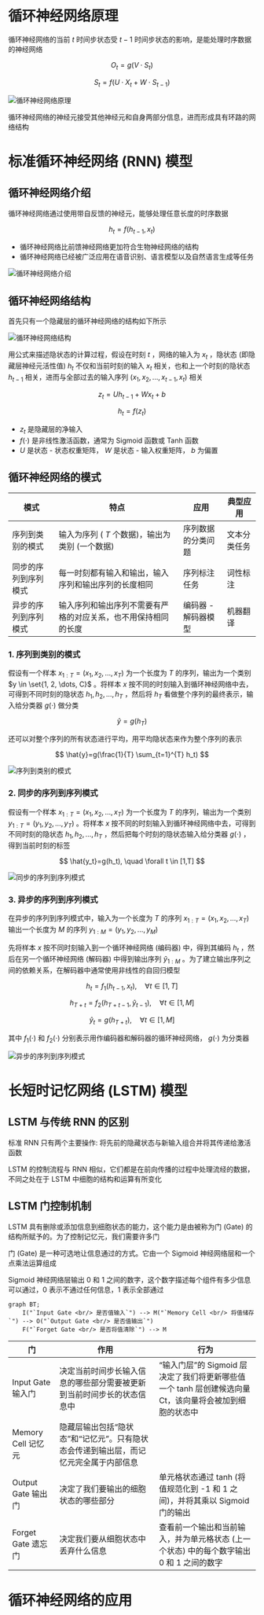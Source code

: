 # 循环神经网络原理

循环神经网络的当前 $t$ 时间步状态受 $t-1$ 时间步状态的影响，是能处理时序数据的神经网络

$$
O_t=g(V \cdot S_t)
$$

$$
S_t=f(U \cdot X_t + W \cdot S_{t-1})
$$

![循环神经网络原理](./image/循环神经网络原理.png)

循环神经网络的神经元接受其他神经元和自身两部分信息，进而形成具有环路的网络结构

# 标准循环神经网络 (RNN) 模型

## 循环神经网络介绍

循环神经网络通过使用带自反馈的神经元，能够处理任意长度的时序数据

$$
h_t=f(h_{t-1},x_t)
$$

- 循环神经网络比前馈神经网络更加符合生物神经网络的结构
- 循环神经网络已经被广泛应用在语音识别、语言模型以及自然语言生成等任务

![循环神经网络介绍](./image/循环神经网络介绍.png)

## 循环神经网络结构

首先只有一个隐藏层的循环神经网络的结构如下所示

![循环神经网络结构](./image/循环神经网络结构.png)

用公式来描述隐状态的计算过程，假设在时刻 $t$ ，网络的输入为 $x_t$ ，隐状态 (即隐藏层神经元活性值) $h_t$ 不仅和当前时刻的输入 $x_t$ 相关，也和上一个时刻的隐状态 $h_{t-1}$ 相关，进而与全部过去的输入序列 $(x_1, x_2, \dots, x_{t−1}, x_t)$ 相关

$$
z_t=Uh_{t-1}+Wx_t+b
$$

$$
h_t=f(z_t)
$$

- $z_t$ 是隐藏层的净输入
- $f(\cdot)$ 是非线性激活函数，通常为 Sigmoid 函数或 Tanh 函数
- $U$ 是状态 - 状态权重矩阵， $W$ 是状态 - 输入权重矩阵， $b$ 为偏置

## 循环神经网络的模式

| 模式                 | 特点                                                           | 应用                | 典型应用     |
| -------------------- | -------------------------------------------------------------- | ------------------- | ------------ |
| 序列到类别的模式     | 输入为序列 ( $T$ 个数据)，输出为类别 (一个数据)                | 序列数据的分类问题  | 文本分类任务 |
| 同步的序列到序列模式 | 每一时刻都有输入和输出，输入序列和输出序列的长度相同           | 序列标注任务        | 词性标注     |
| 异步的序列到序列模式 | 输入序列和输出序列不需要有严格的对应关系，也不用保持相同的长度 | 编码器 - 解码器模型 | 机器翻译     |

### 1. 序列到类别的模式

假设有一个样本 $x_{1:T} = (x_1, x_2, \dots, x_T)$  为一个长度为 $T$ 的序列，输出为一个类别 $y \in \set{1, 2, \dots, C}$ 。将样本 $x$ 按不同的时刻输入到循环神经网络中去，可得到不同时刻的隐状态 $h_1, h_2, \dots, h_T$ ，然后将 $h_T$ 看做整个序列的最终表示，输入给分类器 $g(\cdot)$ 做分类

$$
\hat{y}=g(h_T)
$$

还可以对整个序列的所有状态进行平均，用平均隐状态来作为整个序列的表示

$$
\hat{y}=g(\frac{1}{T} \sum_{t=1}^{T} h_t)
$$

![序列到类别的模式](./image/序列到类别的模式.png)

### 2. 同步的序列到序列模式

假设有一个样本 $x_{1:T} = (x_1, x_2, \dots, x_T)$  为一个长度为 $T$ 的序列，输出为一个类别 $y_{1:T} = (y_1, y_2, \dots, y_T)$ 。将样本 $x$ 按不同的时刻输入到循环神经网络中去，可得到不同时刻的隐状态 $h_1, h_2, \dots, h_T$ ，然后把每个时刻的隐状态输入给分类器 $g(\cdot)$ ，得到当前时刻的标签

$$
\hat{y_t}=g(h_t), \quad \forall t \in [1,T]
$$

![同步的序列到序列模式](./image/同步的序列到序列模式.png)

### 3. 异步的序列到序列模式

在异步的序列到序列模式中，输入为一个长度为 $T$ 的序列 $x_{1:T} = (x_1, x_2, \dots, x_T)$
输出一个长度为 $M$ 的序列 $y_{1:M} = (y_1, y_2, \dots, y_M)$

先将样本 $x$ 按不同时刻输入到一个循环神经网络 (编码器) 中，得到其编码 $h_t$ ，然后在另一个循环神经网络 (解码器) 中得到输出序列 $\hat{y}_{1:M}$ 。为了建立输出序列之间的依赖关系，在解码器中通常使用非线性的自回归模型

$$
h_t = f_1(h_{t-1}, x_t), \quad \forall t \in [1, T]
$$

$$
h_{T+t} = f_2(h_{T+t-1}, \hat{y}_{t-1}), \quad \forall t \in [1, M]
$$

$$
\hat{y}_t = g(h_{T+t}), \quad \forall t \in [1, M]
$$

其中 $f_1(\cdot)$ 和 $f_2(\cdot)$ 分别表示用作编码器和解码器的循环神经网络， $g(\cdot)$ 为分类器

![异步的序列到序列模式](./image/异步的序列到序列模式.png)

# 长短时记忆网络 (LSTM) 模型

## LSTM 与传统 RNN 的区别

标准 RNN 只有两个主要操作: 将先前的隐藏状态与新输入组合并将其传递给激活函数

LSTM 的控制流程与 RNN 相似，它们都是在前向传播的过程中处理流经的数据，不同之处在于 LSTM 中细胞的结构和运算有所变化

## LSTM 门控制机制

LSTM 具有删除或添加信息到细胞状态的能力，这个能力是由被称为门 (Gate) 的结构所赋予的。为了控制记忆元，我们需要许多门

门 (Gate) 是一种可选地让信息通过的方式。它由一个 Sigmoid 神经网络层和一个点乘法运算组成

Sigmoid 神经网络层输出 0 和 1 之间的数字，这个数字描述每个组件有多少信息可以通过，0 表示不通过任何信息，1 表示全部通过

```mermaid
graph BT;
    I("`Input Gate <br/> 是否值输入`") --> M("`Memory Cell <br/> 将值储存`") --> O("`Output Gate <br/> 是否值输出`")
    F("`Forget Gate <br/> 是否将值清除`") --> M
```

| 门                 | 作用                                                                                 | 行为                                                                                                          |
| ------------------ | ------------------------------------------------------------------------------------ | ------------------------------------------------------------------------------------------------------------- |
| Input Gate 输入门  | 决定当前时间步长输入信息的哪些部分需要被更新到当前时间步长的状态信息中               | “输入门层”的 Sigmoid 层决定了我们将更新哪些值 <br/> 一个 tanh 层创建候选向量 Ct，该向量将会被加到细胞的状态中 |
| Memory Cell 记忆元 | 隐藏层输出包括“隐状态”和“记忆元”。只有隐状态会传递到输出层，而记忆元完全属于内部信息 |                                                                                                               |
| Output Gate 输出门 | 决定了我们要输出的细胞状态的哪些部分                                                 | 单元格状态通过 tanh (将值规范化到 -1 和 1 之间)，并将其乘以 Sigmoid 门的输出                                  |
| Forget Gate 遗忘门 | 决定我们要从细胞状态中丢弃什么信息                                                   | 查看前一个输出和当前输入，并为单元格状态 (上一个状态) 中的每个数字输出 0 和 1 之间的数字                      |

# 循环神经网络的应用
